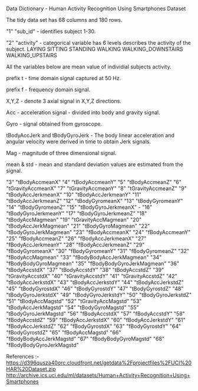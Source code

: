 Data Dictionary - Human Activity Recognition Using Smartphones Dataset

The tidy data set has 68 columns and 180 rows.

"1" "sub_id"  - identifies subject 1-30.

"2" "activity" - categorical variable has 6 levels describes the activity of the subject.
                 LAYING SITTING STANDING WALKING WALKING_DOWNSTAIRS WALKING_UPSTAIRS 
                 
All the variables below are mean value of individial subjects activity.  

prefix t - time domain signal captured at 50 Hz.

prefix f - frequency domain signal.

X,Y,Z - denote 3 axial signal in X,Y,Z directions.

Acc - acceleration signal - divided into body and gravity signal.

Gyro - signal obtained from gyroscope.

tBodyAccJerk and tBodyGyroJerk - The body linear acceleration and angular velocity were derived in time to obtain Jerk signals.

Mag - magnitude of three dimensional signal.

mean & std - mean and standard deviation values are estimated from the signal.

"3" "tBodyAccmeanX" 
"4" "tBodyAccmeanY" 
"5" "tBodyAccmeanZ" 
"6" "tGravityAccmeanX" 
"7" "tGravityAccmeanY" 
"8" "tGravityAccmeanZ" 
"9" "tBodyAccJerkmeanX" 
"10" "tBodyAccJerkmeanY"
"11" "tBodyAccJerkmeanZ"
"12" "tBodyGyromeanX" 
"13" "tBodyGyromeanY" 
"14" "tBodyGyromeanZ" 
"15" "tBodyGyroJerkmeanX" - 
"16" "tBodyGyroJerkmeanY"
"17" "tBodyGyroJerkmeanZ"
"18" "tBodyAccMagmean"
"19" "tGravityAccMagmean"
"20" "tBodyAccJerkMagmean"
"21" "tBodyGyroMagmean"
"22" "tBodyGyroJerkMagmean"
"23" "fBodyAccmeanX"
"24" "fBodyAccmeanY"
"25" "fBodyAccmeanZ"
"26" "fBodyAccJerkmeanX"
"27" "fBodyAccJerkmeanY"
"28" "fBodyAccJerkmeanZ"
"29" "fBodyGyromeanX"
"30" "fBodyGyromeanY"
"31" "fBodyGyromeanZ"
"32" "fBodyAccMagmean"
"33" "fBodyBodyAccJerkMagmean"
"34" "fBodyBodyGyroMagmean"
"35" "fBodyBodyGyroJerkMagmean"
"36" "tBodyAccstdX"
"37" "tBodyAccstdY"
"38" "tBodyAccstdZ"
"39" "tGravityAccstdX"
"40" "tGravityAccstdY"
"41" "tGravityAccstdZ"
"42" "tBodyAccJerkstdX"
"43" "tBodyAccJerkstdY"
"44" "tBodyAccJerkstdZ"
"45" "tBodyGyrostdX"
"46" "tBodyGyrostdY"
"47" "tBodyGyrostdZ"
"48" "tBodyGyroJerkstdX"
"49" "tBodyGyroJerkstdY"
"50" "tBodyGyroJerkstdZ"
"51" "tBodyAccMagstd"
"52" "tGravityAccMagstd"
"53" "tBodyAccJerkMagstd"
"54" "tBodyGyroMagstd"
"55" "tBodyGyroJerkMagstd"
"56" "fBodyAccstdX"
"57" "fBodyAccstdY"
"58" "fBodyAccstdZ"
"59" "fBodyAccJerkstdX"
"60" "fBodyAccJerkstdY"
"61" "fBodyAccJerkstdZ"
"62" "fBodyGyrostdX"
"63" "fBodyGyrostdY"
"64" "fBodyGyrostdZ"
"65" "fBodyAccMagstd"
"66" "fBodyBodyAccJerkMagstd"
"67" "fBodyBodyGyroMagstd"
"68" "fBodyBodyGyroJerkMagstd"


References :-  https://d396qusza40orc.cloudfront.net/getdata%2Fprojectfiles%2FUCI%20HAR%20Dataset.zip
http://archive.ics.uci.edu/ml/datasets/Human+Activity+Recognition+Using+Smartphones
